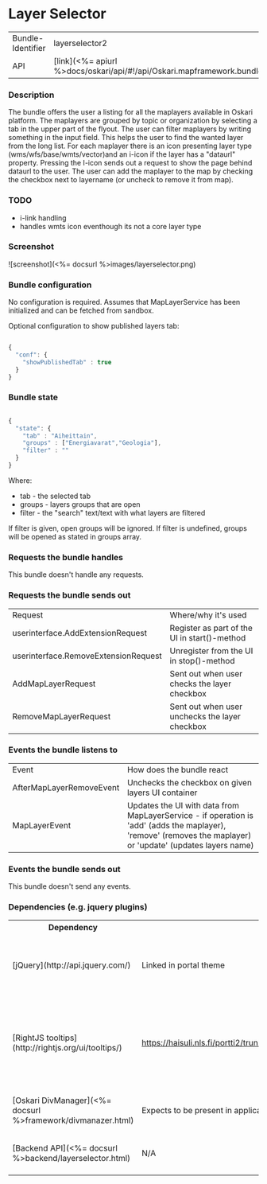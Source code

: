 # Layer Selector

<table>
  <tr>
    <td>Bundle-Identifier</td><td>layerselector2</td>
  </tr>
  <tr>
    <td>API</td><td>[link](<%= apiurl %>docs/oskari/api/#!/api/Oskari.mapframework.bundle.layerselector2.LayerSelectorBundleInstance)</td>
  </tr>
</table>

### Description

The bundle offers the user a listing for all the maplayers available in Oskari platform. The maplayers are grouped by topic or organization by selecting a tab in the upper part of the flyout. The user can filter maplayers by writing something in the input field. This helps the user to find the wanted layer from the long list. For each maplayer there is an icon presenting layer type (wms/wfs/base/wmts/vector)and an i-icon if the layer has a "dataurl" property. Pressing the I-icon sends out a request to show the page behind dataurl to the user. The user can add the maplayer to the map by checking the checkbox next to layername (or uncheck to remove it from map).

### TODO

* i-link handling
* handles wmts icon eventhough its not a core layer type

### Screenshot

![screenshot](<%= docsurl %>images/layerselector.png)

### Bundle configuration

No configuration is required. Assumes that MapLayerService has been initialized and can be fetched from sandbox.

Optional configuration to show published layers tab:

```javascript

{
  "conf": {
    "showPublishedTab" : true
  }
}
```

### Bundle state

```javascript

{
  "state": {
    "tab" : "Aiheittain",
    "groups" : ["Energiavarat","Geologia"],
    "filter" : ""
  }
}

```

Where:

* tab - the selected tab
* groups - layers groups that are open
* filter - the "search" text/text with what layers are filtered

If filter is given, open groups will be ignored. If filter is undefined, groups will be opened as stated in groups array.

### Requests the bundle handles

This bundle doesn't handle any requests.

### Requests the bundle sends out

<table>
<tbody><tr><td> Request </td><td> Where/why it's used
</td></tr><tr><td> userinterface.AddExtensionRequest </td><td> Register as part of the UI in start()-method
</td></tr><tr><td> userinterface.RemoveExtensionRequest </td><td> Unregister from the UI in stop()-method
</td></tr><tr><td> AddMapLayerRequest </td><td> Sent out when user checks the layer checkbox
</td></tr><tr><td> RemoveMapLayerRequest </td><td> Sent out when user unchecks the layer checkbox
</td></tr></tbody></table>

### Events the bundle listens to

<table>
<tbody><tr><td> Event </td><td> How does the bundle react
</td></tr><tr><td> AfterMapLayerRemoveEvent </td><td> Unchecks the checkbox on given layers UI container
</td></tr><tr><td> MapLayerEvent </td><td> Updates the UI with data from MapLayerService - if operation is 'add' (adds the maplayer), 'remove' (removes the maplayer) or 'update' (updates layers name)
</td></tr></tbody></table>

### Events the bundle sends out

This bundle doesn't send any events.

### Dependencies (e.g. jquery plugins)

<table>
<tbody><tr><th> Dependency </th><th> Linked from </th><th> Purpose </th></tr>
<tr><td> [jQuery](http://api.jquery.com/) </td><td> Linked in portal theme </td><td> Used to create the component UI from begin to end
</td></tr><tr><td> [RightJS tooltips](http://rightjs.org/ui/tooltips/) </td><td> <a class="ext-link" href="https://haisuli.nls.fi/portti2/trunk/js/Oskari/libraries/rightjs/javascripts/right/tooltips.js"><span class="icon">​</span>https://haisuli.nls.fi/portti2/trunk/js/Oskari/libraries/rightjs/javascripts/right/tooltips.js</a> </td><td> RightJS UI component for showing tooltips - used to show tooltips on layer icons
</td></tr><tr><td> [Oskari DivManager](<%= docsurl %>framework/divmanazer.html) </td><td> Expects to be present in application setup </td><td> Oskari's Div handler bundle
</td></tr><tr><td> [Backend API](<%= docsurl %>backend/layerselector.html) </td><td> N/A </td><td> Get all Maplayers from backend
</td></tr></tbody></table>

